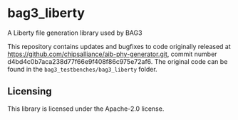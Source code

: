 # bag3_liberty

A Liberty file generation library used by BAG3

This repository contains updates and bugfixes to code originally released at
https://github.com/chipsalliance/aib-phy-generator.git, commit number
d4bd4c0b7aca238d77f66e9f408f86c975e72af6.  The original code can be found in
the `bag3_testbenches/bag3_liberty` folder.

## Licensing

This library is licensed under the Apache-2.0 license.
